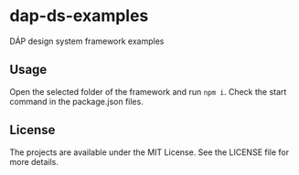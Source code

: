 # dap-ds-examples
DÁP design system framework examples

## Usage

Open the selected folder of the framework and run `npm i`. Check the start command in the package.json files.

## License

The projects are available under the MIT License. See the LICENSE file for more details.



